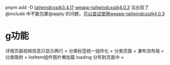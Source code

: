 pnpm add -D tailwindcss@3.4.17 weapp-tailwindcss@4.0.3
当出现了 @include 中不能包裹@apply 的问题，可以尝试使用weapp-tailwindcss@4.0.3

# g功能

详情页面视频信息只显示两行 ×
分类标签统一组件化 ×
分类页面 ×
瀑布流布局 ×
分类吸附 ×
listItem组件图片懒加载 loading 分布到页面中 ×
